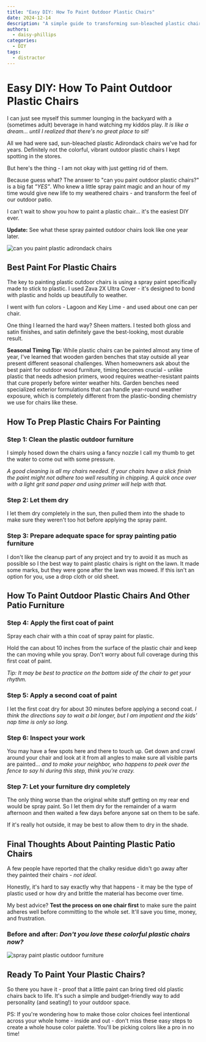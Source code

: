 ```yaml
---
title: "Easy DIY: How To Paint Outdoor Plastic Chairs"
date: 2024-12-14
description: "A simple guide to transforming sun-bleached plastic chairs with spray paint for vibrant outdoor living."
authors:
  - daisy-phillips
categories:
  - DIY
tags:
  - distractor
---
```

# Easy DIY: How To Paint Outdoor Plastic Chairs

I can just see myself this summer lounging in the backyard with a (sometimes adult) beverage in hand watching my kiddos play. *It is like a dream… until I realized that there's no great place to sit!*

All we had were sad, sun-bleached plastic Adirondack chairs we've had for years. Definitely not the colorful, vibrant outdoor plastic chairs I kept spotting in the stores.

But here's the thing - I am not okay with just getting rid of them.

<!-- more -->

Because guess what? The answer to "can you paint outdoor plastic chairs?" is a big fat *"YES"*. Who knew a little spray paint magic and an hour of my time would give new life to my weathered chairs - and transform the feel of our outdoor patio.

I can't wait to show you how to paint a plastic chair... it's the easiest DIY ever.

**Update:** See what these spray painted outdoor chairs look like one year later.

![can you paint plastic adirondack chairs](../images-640x480/painted-plastic-chairs-before-after.jpg)

## Best Paint For Plastic Chairs

The key to painting plastic outdoor chairs is using a spray paint specifically made to stick to plastic. I used Zava 2X Ultra Cover - it's designed to bond with plastic and holds up beautifully to weather.

I went with fun colors - Lagoon and Key Lime - and used about one can per chair.

One thing I learned the hard way? Sheen matters. I tested both gloss and satin finishes, and satin definitely gave the best-looking, most durable result.

**Seasonal Timing Tip:** While plastic chairs can be painted almost any time of year, I've learned that wooden garden benches that stay outside all year present different seasonal challenges. When homeowners ask about the best paint for outdoor wood furniture, timing becomes crucial - unlike plastic that needs adhesion primers, wood requires weather-resistant paints that cure properly before winter weather hits. Garden benches need specialized exterior formulations that can handle year-round weather exposure, which is completely different from the plastic-bonding chemistry we use for chairs like these.

## How To Prep Plastic Chairs For Painting

### Step 1: Clean the plastic outdoor furniture

I simply hosed down the chairs using a fancy nozzle I call my thumb to get the water to come out with some pressure.

*A good cleaning is all my chairs needed. If your chairs have a slick finish the paint might not adhere too well resulting in chipping. A quick once over with a light grit sand paper and using primer will help with that.*

### Step 2: Let them dry

I let them dry completely in the sun, then pulled them into the shade to make sure they weren't too hot before applying the spray paint.

### Step 3: Prepare adequate space for spray painting patio furniture

I don't like the cleanup part of any project and try to avoid it as much as possible so I the best way to paint plastic chairs is right on the lawn. It made some marks, but they were gone after the lawn was mowed. If this isn't an option for you, use a drop cloth or old sheet.

## How To Paint Outdoor Plastic Chairs And Other Patio Furniture

### Step 4: Apply the first coat of paint

Spray each chair with a thin coat of spray paint for plastic.

Hold the can about 10 inches from the surface of the plastic chair and keep the can moving while you spray. Don't worry about full coverage during this first coat of paint.

*Tip: It may be best to practice on the bottom side of the chair to get your rhythm.*

### Step 5: Apply a second coat of paint

I let the first coat dry for about 30 minutes before applying a second coat. *I think the directions say to wait a bit longer, but I am impatient and the kids' nap time is only so long.*

### Step 6: Inspect your work

You may have a few spots here and there to touch up. Get down and crawl around your chair and look at it from all angles to make sure all visible parts are painted… *and to make your neighbor, who happens to peek over the fence to say hi during this step, think you're crazy.*

### Step 7: Let your furniture dry completely

The only thing worse than the original white stuff getting on my rear end would be spray paint. So I let them dry for the remainder of a warm afternoon and then waited a few days before anyone sat on them to be safe.

If it's really hot outside, it may be best to allow them to dry in the shade.

## Final Thoughts About Painting Plastic Patio Chairs

A few people have reported that the chalky residue didn't go away after they painted their chairs - *not ideal.*

Honestly, it's hard to say exactly why that happens - it may be the type of plastic used or how dry and brittle the material has become over time.

My best advice? **Test the process on one chair first** to make sure the paint adheres well before committing to the whole set. It'll save you time, money, and frustration.

### Before and after: *Don't you love these colorful plastic chairs now?*

![spray paint plastic outdoor furniture](../images-640x480/spray-paint-plastic-outdoor-chairs.jpg)

## Ready To Paint Your Plastic Chairs?

So there you have it - proof that a little paint can bring tired old plastic chairs back to life. It's such a simple and budget-friendly way to add personality (and seating!) to your outdoor space.

PS: If you're wondering how to make those color choices feel intentional across your whole home - inside and out - don't miss these easy steps to create a whole house color palette. You'll be picking colors like a pro in no time!

